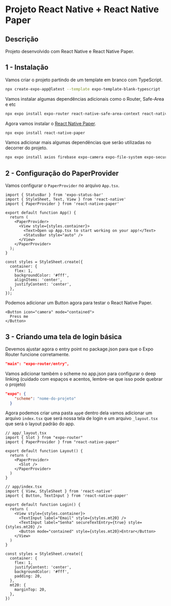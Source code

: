 # Projeto React Native + React Native Paper

## Descrição

Projeto desenvolvido com React Native e React Native Paper.

## 1 - Instalação

Vamos criar o projeto partindo de um template em branco com TypeScript.

```bash
npx create-expo-app@latest --template expo-template-blank-typescript
```

Vamos instalar algumas dependências adicionais como o Router, Safe-Area e etc

```bash
npx expo install expo-router react-native-safe-area-context react-native-screens expo-linking expo-constants expo-status-bar
```

Agora vamos instalar o [React Native Paper](https://reactnativepaper.com/).

```bash
npx expo install react-native-paper
```

Vamos adicionar mais algumas dependências que serão utilizadas no decorrer do projeto.

```bash
npx expo install axios firebase expo-camera expo-file-system expo-secure-store expo-sensors
```

## 2 - Configuração do PaperProvider

Vamos configurar o `PaperProvider` no arquivo `App.tsx`.

```tsx
import { StatusBar } from 'expo-status-bar'
import { StyleSheet, Text, View } from 'react-native'
import { PaperProvider } from 'react-native-paper'

export default function App() {
  return (
    <PaperProvider>
      <View style={styles.container}>
        <Text>Open up App.tsx to start working on your app!</Text>
        <StatusBar style="auto" />
      </View>
    </PaperProvider>
  );
}

const styles = StyleSheet.create({
  container: {
    flex: 1,
    backgroundColor: '#fff',
    alignItems: 'center',
    justifyContent: 'center',
  },
});
```

Podemos adicionar um Button agora para testar o React Native Paper.

```tsx
<Button icon="camera" mode="contained">
  Press me
</Button>
```

## 3 - Criando uma tela de login básica

Devemos ajustar agora o entry point no package.json para que o Expo Router funcione corretamente.

```json
"main": "expo-router/entry",
```

Vamos adicionar também o scheme no app.json para configurar o deep linking (cuidado com espaços e acentos, lembre-se que isso pode quebrar o projeto)

```json
"expo": {
    "scheme": "nome-do-projeto"
  }
```

Agora podemos criar uma pasta `app`e dentro dela vamos adicionar um arquivo `index.tsx` que será nossa tela de login e um arquivo `_layout.tsx` que será o layout padrão do app.

```tsx
// app/_layout.tsx
import { Slot } from "expo-router"
import { PaperProvider } from "react-native-paper"

export default function Layout() {
  return (
    <PaperProvider>
      <Slot />
    </PaperProvider>
  )
}
```

```tsx
// app/index.tsx
import { View, StyleSheet } from 'react-native'
import { Button, TextInput } from 'react-native-paper'

export default function Login() {
  return (
    <View style={styles.container}>
      <TextInput label="Email" style={styles.mt20} />
      <TextInput label="Senha" secureTextEntry={true} style={styles.mt20} />
      <Button mode="contained" style={styles.mt20}>Entrar</Button>
    </View>
  )
}

const styles = StyleSheet.create({
  container: {
    flex: 1,
    justifyContent: 'center',
    backgroundColor: '#fff',
    padding: 20,
  },
  mt20: {
    marginTop: 20,
  },
})
```